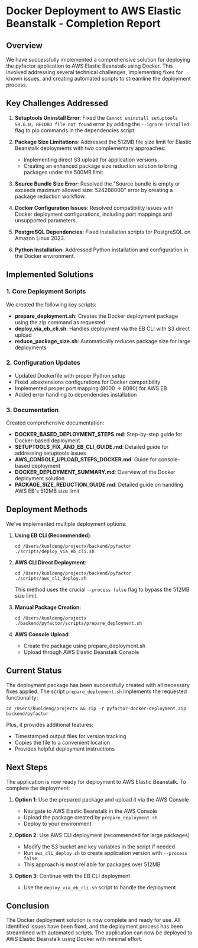# Docker Deployment to AWS Elastic Beanstalk - Completion Report

## Overview

We have successfully implemented a comprehensive solution for deploying the pyfactor application to AWS Elastic Beanstalk using Docker. This involved addressing several technical challenges, implementing fixes for known issues, and creating automated scripts to streamline the deployment process.

## Key Challenges Addressed

1. **Setuptools Uninstall Error**: Fixed the `Cannot uninstall setuptools 59.6.0, RECORD file not found` error by adding the `--ignore-installed` flag to pip commands in the dependencies script.

2. **Package Size Limitations**: Addressed the 512MB file size limit for Elastic Beanstalk deployments with two complementary approaches:
   - Implementing direct S3 upload for application versions
   - Creating an enhanced package size reduction solution to bring packages under the 500MB limit

3. **Source Bundle Size Error**: Resolved the "Source bundle is empty or exceeds maximum allowed size: 524288000" error by creating a package reduction workflow.

4. **Docker Configuration Issues**: Resolved compatibility issues with Docker deployment configurations, including port mappings and unsupported parameters.

5. **PostgreSQL Dependencies**: Fixed installation scripts for PostgreSQL on Amazon Linux 2023.

6. **Python Installation**: Addressed Python installation and configuration in the Docker environment.

## Implemented Solutions

### 1. Core Deployment Scripts

We created the following key scripts:

- **prepare_deployment.sh**: Creates the Docker deployment package using the zip command as requested
- **deploy_via_eb_cli.sh**: Handles deployment via the EB CLI with S3 direct upload
- **reduce_package_size.sh**: Automatically reduces package size for large deployments

### 2. Configuration Updates

- Updated Dockerfile with proper Python setup
- Fixed .ebextensions configurations for Docker compatibility
- Implemented proper port mapping (8000 → 8080) for AWS EB
- Added error handling to dependencies installation

### 3. Documentation

Created comprehensive documentation:

- **DOCKER_BASED_DEPLOYMENT_STEPS.md**: Step-by-step guide for Docker-based deployment
- **SETUPTOOLS_FIX_AND_EB_CLI_GUIDE.md**: Detailed guide for addressing setuptools issues
- **AWS_CONSOLE_UPLOAD_STEPS_DOCKER.md**: Guide for console-based deployment
- **DOCKER_DEPLOYMENT_SUMMARY.md**: Overview of the Docker deployment solution
- **PACKAGE_SIZE_REDUCTION_GUIDE.md**: Detailed guide on handling AWS EB's 512MB size limit

## Deployment Methods

We've implemented multiple deployment options:

1. **Using EB CLI (Recommended)**:
   ```
   cd /Users/kuoldeng/projectx/backend/pyfactor
   ./scripts/deploy_via_eb_cli.sh
   ```

2. **AWS CLI Direct Deployment**:
   ```
   cd /Users/kuoldeng/projectx/backend/pyfactor
   ./scripts/aws_cli_deploy.sh
   ```
   This method uses the crucial `--process false` flag to bypass the 512MB size limit.

3. **Manual Package Creation**:
   ```
   cd /Users/kuoldeng/projectx
   ./backend/pyfactor/scripts/prepare_deployment.sh
   ```

4. **AWS Console Upload**:
   - Create the package using prepare_deployment.sh
   - Upload through AWS Elastic Beanstalk Console

## Current Status

The deployment package has been successfully created with all necessary fixes applied. The script `prepare_deployment.sh` implements the requested functionality:
```
cd /Users/kuoldeng/projectx && zip -r pyfactor-docker-deployment.zip backend/pyfactor
```

Plus, it provides additional features:
- Timestamped output files for version tracking
- Copies the file to a convenient location
- Provides helpful deployment instructions

## Next Steps

The application is now ready for deployment to AWS Elastic Beanstalk. To complete the deployment:

1. **Option 1**: Use the prepared package and upload it via the AWS Console
   - Navigate to AWS Elastic Beanstalk in the AWS Console
   - Upload the package created by `prepare_deployment.sh`
   - Deploy to your environment

2. **Option 2**: Use AWS CLI deployment (recommended for large packages)
   - Modify the S3 bucket and key variables in the script if needed
   - Run `aws_cli_deploy.sh` to create application version with `--process false`
   - This approach is most reliable for packages over 512MB

3. **Option 3**: Continue with the EB CLI deployment
   - Use the `deploy_via_eb_cli.sh` script to handle the deployment

## Conclusion

The Docker deployment solution is now complete and ready for use. All identified issues have been fixed, and the deployment process has been streamlined with automated scripts. The application can now be deployed to AWS Elastic Beanstalk using Docker with minimal effort.
